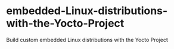 # embedded-Linux-distributions-with-the-Yocto-Project
Build custom embedded Linux distributions with the Yocto Project
